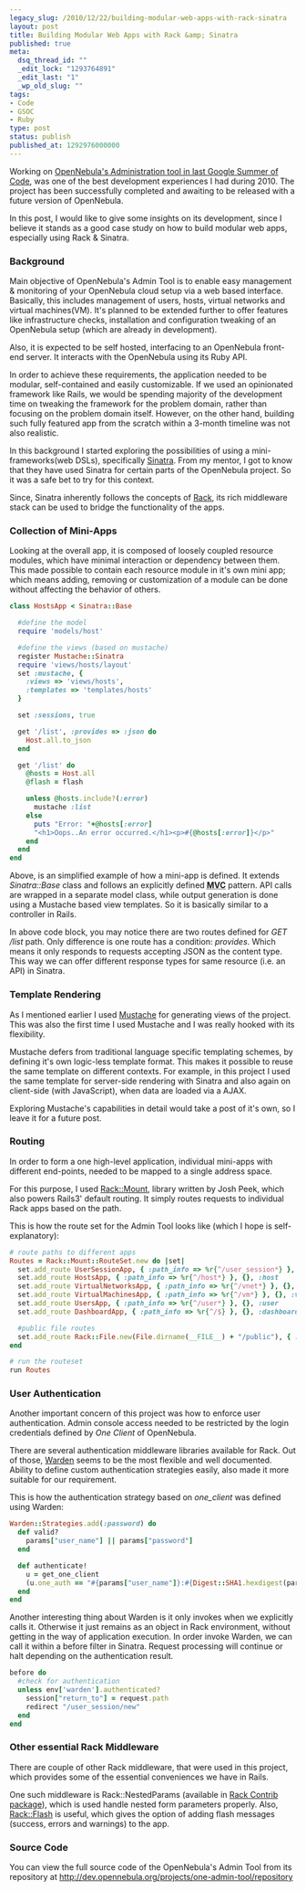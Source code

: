 ```yaml
---
legacy_slug: /2010/12/22/building-modular-web-apps-with-rack-sinatra
layout: post
title: Building Modular Web Apps with Rack &amp; Sinatra
published: true
meta:
  dsq_thread_id: ""
  _edit_lock: "1293764891"
  _edit_last: "1"
  _wp_old_slug: ""
tags:
- Code
- GSOC
- Ruby
type: post
status: publish
published_at: 1292976000000
---
```

Working on <a href="http://www.web2media.net/laktek/2010/05/01/im-with-opennebula-this-summer/">OpenNebula's Administration tool in last Google Summer of Code</a>, was one of the best development experiences I had during 2010. The project has been successfully completed and awaiting to be released with a future version of OpenNebula.

In this post, I would like to give some insights on its development, since I believe it stands as a good case study on how to build modular web apps, especially using Rack & Sinatra.

<h3>Background</h3>

Main objective of OpenNebula's Admin Tool is to enable easy management & monitoring of your OpenNebula cloud setup via a web based interface.
Basically, this includes management of users, hosts, virtual networks and virtual machines(VM). It's planned to be extended further to offer features like infrastructure checks, installation and configuration tweaking of an OpenNebula setup (which are already in development).

Also, it is expected to be self hosted, interfacing to an OpenNebula front-end server. It interacts with the OpenNebula using its Ruby API.

In order to achieve these requirements, the application needed to be modular, self-contained and easily customizable. If we used an opinionated framework like Rails, we would be spending majority of the development time on tweaking the framework for the problem domain, rather than focusing on the problem domain itself. However, on the other hand, building such fully featured app from the scratch within a 3-month timeline was not also realistic.

In this background I started exploring the possibilities of using a mini-frameworks(web DSLs), specifically <a href="http://sinatrarb.com">Sinatra</a>. From my mentor, I got to know that they have used Sinatra for certain parts of the OpenNebula project. So it was a safe bet to try for this context.

Since, Sinatra inherently follows the concepts of <a href="http://rack.rubyforge.org/">Rack</a>, its rich middleware stack can be used to bridge the functionality of the apps.

<h3>Collection of Mini-Apps</h3>

Looking at the overall app, it is composed of loosely coupled resource modules, which have minimal interaction or dependency between them. This made possible to contain each resource module in it's own mini app; which means adding, removing or customization of a module can be done without affecting the behavior of others.

```ruby
class HostsApp < Sinatra::Base

  #define the model
  require 'models/host'

  #define the views (based on mustache)
  register Mustache::Sinatra
  require 'views/hosts/layout'
  set :mustache, {
    :views => 'views/hosts',
    :templates => 'templates/hosts'
  }

  set :sessions, true

  get '/list', :provides => :json do
    Host.all.to_json
  end

  get '/list' do
    @hosts = Host.all
    @flash = flash

    unless @hosts.include?(:error)
      mustache :list
    else
      puts "Error: "+@hosts[:error]
      "<h1>Oops..An error occurred.</h1><p>#{@hosts[:error]}</p>"
    end
  end
end
```

Above, is an simplified example of how a mini-app is defined. It extends <em>Sinatra::Base</em> class and follows an explicitly defined <strong><abbr title="Model, View, Controller">MVC</abbr></strong> pattern. API calls are wrapped in a separate model class, while output generation is done using a <link>Mustache</link> based view templates. So it is basically similar to a controller in Rails.

In above code block, you may notice there are two routes defined for <em>GET /list</em> path. Only difference is one route has a condition: <em>provides</em>. Which means it only responds to requests accepting JSON as the content type. This way we can offer different response types for same resource (i.e. an API) in Sinatra.

<h3>Template Rendering</h3>

As I mentioned earlier I used <a href="http://mustache.github.com/">Mustache</a> for generating views of the project. This was also the first time I used Mustache and I was really hooked with its flexibility.

Mustache defers from traditional language specific templating schemes, by defining it's own logic-less template format. This makes it possible to reuse the same template on different contexts. For example, in this project I used the same template for server-side rendering with Sinatra and also again on client-side (with JavaScript), when data are loaded via a AJAX.

Exploring Mustache's capabilities in detail would take a post of it's own, so I leave it for a future post.

<h3>Routing</h3>

In order to form a one high-level application, individual mini-apps with different end-points, needed to be mapped to a single address space.

For this purpose, I used <a href="https://github.com/josh/rack-mount">Rack::Mount</a>, library written by Josh Peek, which also powers Rails3' default routing. It simply routes requests to individual Rack apps based on the path.

This is how the route set for the Admin Tool looks like (which I hope is self-explanatory):

```ruby
# route paths to different apps
Routes = Rack::Mount::RouteSet.new do |set|
  set.add_route UserSessionApp, { :path_info => %r{^/user_session*} }, {}, :user_session
  set.add_route HostsApp, { :path_info => %r{^/host*} }, {}, :host
  set.add_route VirtualNetworksApp, { :path_info => %r{^/vnet*} }, {}, :vnet
  set.add_route VirtualMachinesApp, { :path_info => %r{^/vm*} }, {}, :vm
  set.add_route UsersApp, { :path_info => %r{^/user*} }, {}, :user
  set.add_route DashboardApp, { :path_info => %r{^/$} }, {}, :dashboard

  #public file routes
  set.add_route Rack::File.new(File.dirname(__FILE__) + "/public"), { :path_info => %r{^/public*} }, {}, :public
end

# run the routeset
run Routes
```

<h3>User Authentication</h3>

Another important concern of this project was how to enforce user authentication. Admin console access needed to be restricted by the login credentials defined by <em>One Client</em> of OpenNebula.

There are several authentication middleware libraries available for Rack. Out of those, <a href="https://github.com/hassox/warden/wiki">Warden</a> seems to be the most flexible and well documented. Ability to define custom authentication strategies easily, also made it more suitable for our requirement.

This is how the authentication strategy based on <em>one_client</em> was defined using Warden:

```ruby
Warden::Strategies.add(:password) do
  def valid?
    params["user_name"] || params["password"]
  end

  def authenticate!
    u = get_one_client
    (u.one_auth == "#{params["user_name"]}:#{Digest::SHA1.hexdigest(params["password"])}") ? success!(u) : fail!("Could not log in")
  end
end
```

Another interesting thing about Warden is it only invokes when we explicitly calls it. Otherwise it just remains as an object in Rack environment, without getting in the way of application execution. In order invoke Warden, we can call it within a before filter in Sinatra. Request processing will continue or halt depending on the authentication result.

```ruby
before do
  #check for authentication
  unless env['warden'].authenticated?
    session["return_to"] = request.path
    redirect "/user_session/new"
  end
end
```

<h3>Other essential Rack Middleware</h3>

There are couple of other Rack middleware, that were used in this project, which provides some of the essential conveniences we have in Rails.

One such middleware is Rack::NestedParams (available in <a href="https://github.com/rack/rack-contrib">Rack Contrib package</a>), which is used handle nested form parameters properly. Also, <a href="http://nakajima.github.com/rack-flash/">Rack::Flash</a> is useful, which gives the option of adding flash messages (success, errors and warnings) to the app.

<h3>Source Code</h3>

You can view the full source code of the OpenNebula's Admin Tool from its repository at <a href="http://dev.opennebula.org/projects/one-admin-tool/repository">http://dev.opennebula.org/projects/one-admin-tool/repository</a>

